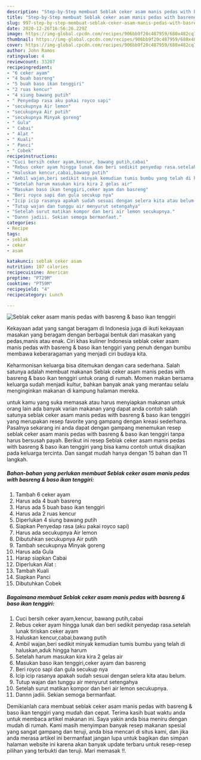 ```yaml
---
description: "Step-by-Step membuat Seblak ceker asam manis pedas with basreng &amp;amp; baso ikan tenggiri minggu ini"
title: "Step-by-Step membuat Seblak ceker asam manis pedas with basreng &amp;amp; baso ikan tenggiri minggu ini"
slug: 997-step-by-step-membuat-seblak-ceker-asam-manis-pedas-with-basreng-and-amp-baso-ikan-tenggiri-minggu-ini
date: 2020-12-26T16:56:26.229Z
image: https://img-global.cpcdn.com/recipes/906bb9f20c487959/680x482cq70/seblak-ceker-asam-manis-pedas-with-basreng-baso-ikan-tenggiri-foto-resep-utama.jpg
thumbnail: https://img-global.cpcdn.com/recipes/906bb9f20c487959/680x482cq70/seblak-ceker-asam-manis-pedas-with-basreng-baso-ikan-tenggiri-foto-resep-utama.jpg
cover: https://img-global.cpcdn.com/recipes/906bb9f20c487959/680x482cq70/seblak-ceker-asam-manis-pedas-with-basreng-baso-ikan-tenggiri-foto-resep-utama.jpg
author: John Ramos
ratingvalue: 4
reviewcount: 33207
recipeingredient:
- "6 ceker ayam"
- "4 buah basreng"
- "5 buah baso ikan tenggiri"
- "2 ruas kencur"
- "4 siung bawang putih"
- " Penyedap rasa aku pakai royco sapi"
- "secukupnya Air lemon"
- "secukupnya Air putih"
- "secukupnya Minyak goreng"
- " Gula"
- " Cabai"
- " Alat "
- " Kuali"
- " Panci"
- " Cobek"
recipeinstructions:
- "Cuci bersih ceker ayam,kencur, bawang putih,cabai"
- "Rebus ceker ayam hingga lunak dan beri sedikit penyedap rasa.setelah lunak tiriskan ceker ayam"
- "Haluskan kencur,cabai,bawang putih"
- "Ambil wajan,beri sedikit minyak kemudian tumis bumbu yang telah di haluskan,aduk hingga harum"
- "Setelah harum masukan kira kira 2 gelas air"
- "Masukan baso ikan tenggiri,ceker ayam dan basreng"
- "Beri royco sapi dan gula secukup nya"
- "Icip icip rasanya apakah sudah sesuai dengan selera kita atau belum."
- "Tutup wajan dan tunggu air menyurut setengahya"
- "Setelah surut matikan kompor dan beri air lemon secukupnya."
- "Dannn jadiii. Sekian semoga bermanfaat."
categories:
- Recipe
tags:
- seblak
- ceker
- asam

katakunci: seblak ceker asam 
nutrition: 107 calories
recipecuisine: American
preptime: "PT29M"
cooktime: "PT59M"
recipeyield: "4"
recipecategory: Lunch

---
```



![Seblak ceker asam manis pedas with basreng &amp; baso ikan tenggiri](https://img-global.cpcdn.com/recipes/906bb9f20c487959/680x482cq70/seblak-ceker-asam-manis-pedas-with-basreng-baso-ikan-tenggiri-foto-resep-utama.jpg)

Kekayaan adat yang sangat beragam di Indonesia juga di ikuti kekayaan masakan yang beragam dengan berbagai bentuk dari masakan yang pedas,manis atau enak. Ciri khas kuliner Indonesia seblak ceker asam manis pedas with basreng &amp; baso ikan tenggiri yang penuh dengan bumbu membawa keberaragaman yang menjadi ciri budaya kita.




Keharmonisan keluarga bisa ditemukan dengan cara sederhana. Salah satunya adalah membuat makanan Seblak ceker asam manis pedas with basreng &amp; baso ikan tenggiri untuk orang di rumah. Momen makan bersama keluarga sudah menjadi kultur, bahkan banyak anak yang merantau selalu menginginkan makanan di kampung halaman mereka.

untuk kamu yang suka memasak atau harus menyiapkan makanan untuk orang lain ada banyak varian makanan yang dapat anda contoh salah satunya seblak ceker asam manis pedas with basreng &amp; baso ikan tenggiri yang merupakan resep favorite yang gampang dengan kreasi sederhana. Pasalnya sekarang ini anda dapat dengan gampang menemukan resep seblak ceker asam manis pedas with basreng &amp; baso ikan tenggiri tanpa harus bersusah payah.
Berikut ini resep Seblak ceker asam manis pedas with basreng &amp; baso ikan tenggiri yang bisa kamu contoh untuk disajikan pada keluarga tercinta. Dan sangat mudah hanya dengan 15 bahan dan 11 langkah.


<!--inarticleads1-->

##### Bahan-bahan yang perlukan membuat Seblak ceker asam manis pedas with basreng &amp; baso ikan tenggiri:

1. Tambah 6 ceker ayam
1. Harus ada 4 buah basreng
1. Harus ada 5 buah baso ikan tenggiri
1. Harus ada 2 ruas kencur
1. Diperlukan 4 siung bawang putih
1. Siapkan  Penyedap rasa (aku pakai royco sapi)
1. Harus ada secukupnya Air lemon
1. Dibutuhkan secukupnya Air putih
1. Tambah secukupnya Minyak goreng
1. Harus ada  Gula
1. Harap siapkan  Cabai
1. Diperlukan  Alat :
1. Tambah  Kuali
1. Siapkan  Panci
1. Dibutuhkan  Cobek




<!--inarticleads2-->

##### Bagaimana membuat  Seblak ceker asam manis pedas with basreng &amp; baso ikan tenggiri:

1. Cuci bersih ceker ayam,kencur, bawang putih,cabai
1. Rebus ceker ayam hingga lunak dan beri sedikit penyedap rasa.setelah lunak tiriskan ceker ayam
1. Haluskan kencur,cabai,bawang putih
1. Ambil wajan,beri sedikit minyak kemudian tumis bumbu yang telah di haluskan,aduk hingga harum
1. Setelah harum masukan kira kira 2 gelas air
1. Masukan baso ikan tenggiri,ceker ayam dan basreng
1. Beri royco sapi dan gula secukup nya
1. Icip icip rasanya apakah sudah sesuai dengan selera kita atau belum.
1. Tutup wajan dan tunggu air menyurut setengahya
1. Setelah surut matikan kompor dan beri air lemon secukupnya.
1. Dannn jadiii. Sekian semoga bermanfaat.




Demikianlah cara membuat seblak ceker asam manis pedas with basreng &amp; baso ikan tenggiri yang mudah dan cepat. Terima kasih buat waktu anda untuk membaca artikel makanan ini. Saya yakin anda bisa meniru dengan mudah di rumah. Kami masih menyimpan banyak resep makanan spesial yang sangat gampang dan teruji, anda bisa mencari di situs kami, dan jika anda merasa artikel ini bermanfaat jangan lupa untuk bagikan dan simpan halaman website ini karena akan banyak update terbaru untuk resep-resep pilihan yang terbukti dan teruji. Mari memasak !!. 
